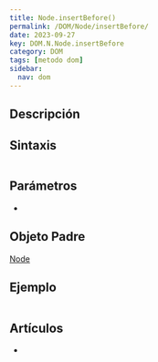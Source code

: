 ```yaml
---
title: Node.insertBefore()
permalink: /DOM/Node/insertBefore/
date: 2023-09-27
key: DOM.N.Node.insertBefore
category: DOM
tags: [metodo dom]
sidebar:
  nav: dom
---
```


## Descripción


## Sintaxis


```javascript

```


## Parámetros

- 

## Objeto Padre


[Node](https://www.w3api.com/DOM/Node/)


## Ejemplo


```javascript

```


## Artículos

- 
